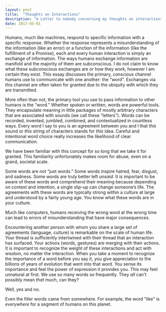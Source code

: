 ```yaml
---
layout: post
title:  "Thoughts on Interactions"
description: "A Letter to nobody concerning my thoughts on interactions."
date: 2017-05-01
---
```

Humans, much like machines, respond to specific information with a specific response. Whether the response represents a misunderstanding of the information (like an error) or a function of the information (like the fulfillment of a Promise), each and every human interaction is simply an exchange of information. The ways humans exchange information are manifold and the majority of them are subconscious. I do not claim to know what these subconscious exchanges are or how they work, however I am certain they exist. This essay discusses the primary, *conscious* channel humans use to communicate with one another: the "word". Exchanges via this channel are often taken for granted due to the ubiquity with which they are transmitted.

More often than not, the primary tool you use to pass information to other humans is the “word.” Whether spoken or written, words are powerful tools. They encapsulate meaning in little packages of mostly arbitrary characters that are associated with sounds (we call these “letters”). Words can be recorded, invented, jumbled, combined, and contextualized in countless ways. Every word I say to you is an agreement between you and I that *this* sound or *this* string of characters stands for *this* idea. Careful and intentional word choice really increases the likelihood of clear communication.  

<!-- Gestures are another simple, yet powerful way to convey meaning. For some, gestures adequately serve as an entire language.  Assuming two people share the same community / culture, a simple gesture can stand for an entire phrase or concept. Additionally, many gestures are universal. A grin, for example, can be understood by every member of the human race (and even some other species). Indeed, all facial expressions can be understood without the pact of language and certainly preceded language (I think it’s fair to assume that words like “smile” and “frown” were at some point in their etymological tree simply “made up” by some dude). Even infants are capable of both sending and receiving information through facial expressions. These and other gestures convey immense meaning *without* words. This point may seem obvious and somewhat frivolous at first, but consider the power that a warm hug can have at the right moment. There is no word or string of words that can have that effect.   -->

We have been familiar with this concept for so long that we take it for granted. This familiarity unfortunately makes room for abuse, even on a grand, societal scale.

<!-- When it comes to gestures, we have known them since the day we were born. Due to this familiarity, it is easy to forget the weight of these words and gestures.    -->


<!-- These forms of communication can be abused and frequently are -- especially words.   -->

Some words are not “just words.” Some words inspire hatred, fear, disgust, and sadness. Some words are truly better left *unsaid*. It is important to be aware of these words and comprehend their meaning because depending on context and intention, a single slip-up can change someone’s life. The agreements with these words are typically strong within a culture at large and understood by a fairly young age. You know what these words are in your culture.   <!-- To purposefully ignore the direness of these words is to purposefully ignore experiences and sentiments that have deep impacts. -->

Much like computers, humans receiving the wrong word at the wrong time can lead to errors of misunderstanding that have major consequences.  

<!-- The same goes for some gestures.   -->

Encountering another person with whom you share a large set of agreements (language, culture) is remarkable on the scale of human life. Your thread is sufficiently intertwined with their thread that an interaction has surfaced. Your actions (words, gestures) are merging with their actions. It is important to recognize the weight of these interactions and act with wisdom, no matter the interaction. When you take a moment to recognize the importance of a word before you say it, you give appreciation to the billions of years of evolution that went into that word. You sense its importance and feel the power of expression it provides you. This may feel unnatural at first. We use so many words so frequently. They *all* can't possibly mean *that* much, can they?  


Well, yes and no.

Even the filler words came from somewhere. For example, the word "like" is *everywhere* for a segment of humans on this planet.
